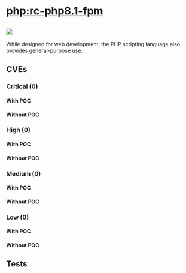 # [php:rc-php8.1-fpm](https://hub.docker.com/_/php?tab=tags)
![](https://img.shields.io/static/v1?label=tag&message=rc-php8.1-fpm&color=blue)
---
<p>
While designed for web development, the PHP scripting language also provides general-purpose use.
</p>

## CVEs
### Critical (0)
#### With POC

#### Without POC


### High (0)
#### With POC

#### Without POC


### Medium (0)
#### With POC

#### Without POC


### Low (0)
#### With POC

#### Without POC


## Tests
